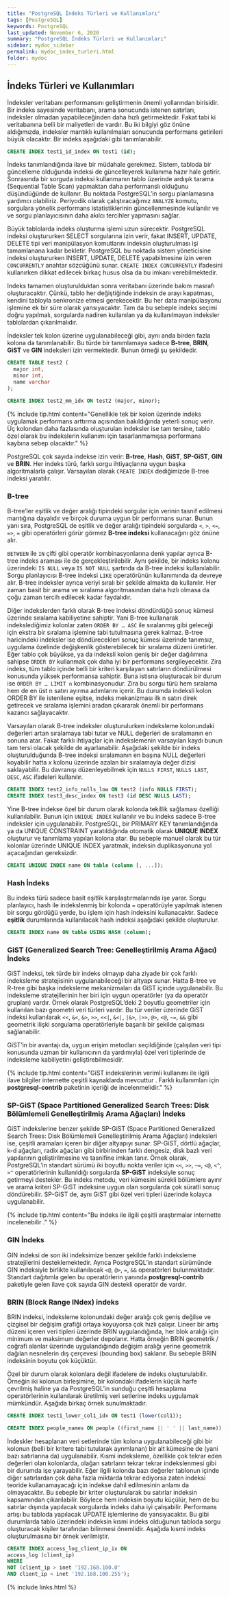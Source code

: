 ```yaml
---
title: "PostgreSQL İndeks Türleri ve Kullanımları"
tags: [PostgreSQL]
keywords: PostgreSQL
last_updated: November 6, 2020
summary: "PostgreSQL İndeks Türleri ve Kullanımları"
sidebar: mydoc_sidebar
permalink: mydoc_index_turleri.html
folder: mydoc
---
```


## İndeks Türleri ve Kullanımları

İndeksler veritabanı performansını geliştirmenin önemli yollarından birisidir. Bir indeks sayesinde veritabanı, arama sonucunda istenen satırları, indeksler olmadan yapabileceğinden daha hızlı getirmektedir. Fakat tabi ki veritabanına belli bir maliyetleri de vardır. Bu iki bilgiyi göz önüne aldığımızda, indeksler mantıklı kullanılmaları sonucunda performans getirileri büyük olacaktır. Bir indeks aşağıdaki gibi tanımlanabilir.

```sql
CREATE INDEX test1_id_index ON test1 (id);
```

İndeks tanımlandığında ilave bir müdahale gerekmez. Sistem, tabloda bir güncelleme olduğunda indeksi de güncelleyerek kullanıma hazır hale getirir. Sonrasında bir sorguda indeksi kullanmanın tablo üzerinde ardışık tarama (Sequential Table Scan) yapmaktan daha performanslı olduğunu düşündüğünde de kullanır. Bu noktada PostgreSQL’in sorgu planlamasına yardımcı olabiliriz. Periyodik olarak çalıştıracağımız ``ANALYZE`` komutu, sorgulara yönelik performans istatistiklerinin güncellenmesinde kullanılır ve ve sorgu planlayıcısının daha akılcı tercihler yapmasını sağlar.

Büyük tablolarda indeks oluşturma işlemi uzun sürecektir. PostgreSQL indeksi oluştururken SELECT sorgularına izin verir, fakat INSERT, UPDATE, DELETE tipi veri manipülasyon komutlarını indeksin oluşturulması işi tamamlanana kadar bekletir. PostgreSQL bu noktada sistem yöneticisine indeksi oluştururken INSERT, UPDATE, DELETE yapabilmesine izin veren ``CONCURRENTLY`` anahtar sözcüğünü sunar. ``CREATE INDEX CONCURRENTLY`` ifadesini kullanırken dikkat edilecek birkaç husus olsa da bu imkanı verebilmektedir.

Indeks tamamen oluşturulduktan sonra veritabanı üzerinde bakım masrafı oluşturacaktır. Çünkü, tablo her değiştiğinde indeksin de arayı kapatması, kendini tabloyla senkronize etmesi gerekecektir. Bu her data manipülasyonu işlemine ek bir süre olarak yansıyacaktır. Tam da bu sebeple indeks seçimi doğru yapılmalı, sorgularda nadiren kullanılan ya da kullanılmayan indeksler tablolardan çıkarılmalıdır.

İndeksler tek kolon üzerine uygulanabileceği gibi, aynı anda birden fazla kolona da tanımlanabilir. Bu türde bir tanımlamaya sadece **B-tree**, **BRIN**, **GiST** ve **GIN** indeksleri izin vermektedir. Bunun örneği şu şekildedir.

```sql
CREATE TABLE test2 (
  major int,
  minor int,
  name varchar
);

CREATE INDEX test2_mm_idx ON test2 (major, minor);
```

{% include tip.html content="Genellikle tek bir kolon üzerinde indeks uygulamak performans arttırma açısından bakıldığında yeterli sonuç verir. Üç kolondan daha fazlasında oluşturulan indeksler ise tam tersine, tablo özel olarak bu indekslerin kullanımı için tasarlanmamışsa performans kaybına sebep olacaktır." %}

PostgreSQL çok sayıda indekse izin verir: **B-tree**, **Hash**, **GiST**, **SP-GiST**, **GIN** ve **BRIN**. Her indeks türü, farklı sorgu ihtiyaçlarına uygun başka algoritmalarla çalışır. Varsayılan olarak ``CREATE INDEX`` dediğimizde B-tree indeksi yaratılır.

### B-tree

B-tree’ler eşitlik ve değer aralığı tipindeki sorgular için verinin tasnif edilmesi mantığına dayalıdır ve birçok duruma uygun bir performans sunar. Bunun yanı sıra, PostgreSQL de eşitlik ve değer aralığı tipindeki sorgularda ``<``, ``>``, ``<=``, ``=>``, ``=`` gibi operatörleri görür görmez **B-tree indeksi** kullanacağını göz önüne alır.

`BETWEEN` ile `IN` çifti gibi operatör kombinasyonlarına denk yapılar ayrıca B-tree indeks araması ile de gerçekleştirilebilir. Aynı şekilde, bir indeks kolonu üzerindeki ``IS NULL`` veya ``IS NOT NULL`` şartında da B-tree indeksi kullanılabilir. Sorgu planlayıcısı B-tree indeksi ``LIKE`` operatörünün kullanımında da devreye alır. B-tree indeksler ayrıca veriyi sıralı bir şekilde almakta da kullanılır. Her zaman basit bir arama ve sıralama algoritmasından daha hızlı olmasa da çoğu zaman tercih edilecek kadar faydalıdır.

Diğer indekslerden farklı olarak B-tree indeksi döndürdüğü sonuç kümesi üzerinde sıralama kabiliyetine sahiptir. Yani B-tree kullanarak indekslediğimiz kolonlar zaten ``ORDER BY … ASC`` ile sıralanmış gibi geleceği için ekstra bir sıralama işlemine tabi tutulmasına gerek kalmaz. B-tree haricindeki indeksler ise döndürecekleri sonuç kümesi üzerinde tanımsız, uygulama özelinde değişkenlik gösterebilecek bir sıralama düzeni üretirler. Eğer tablo çok büyükse, ya da indeksli kolon geniş bir değer dağılımına sahipse ``ORDER BY`` kullanmak çok daha iyi bir performans sergileyecektir. Zira indeks, tüm tablo içinde belli bir kriteri karşılayan satırların döndürülmesi konusunda yüksek performansa sahiptir. Buna istisna oluşturacak bir durum ise ``ORDER BY … LIMIT n`` kombinasyonudur. Zira bu sorgu türü hem sıralama hem de en üst n satırı ayırma adımlarını içerir. Bu durumda indeksli kolon ORDER BY ile istenilene eşitse, indeks mekanizması ilk n satırı direk getirecek ve sıralama işlemini aradan çıkararak önemli bir performans kazancı sağlayacaktır.

Varsayılan olarak B-tree indeksler oluşturulurken indeksleme kolonundaki değerleri artan sıralamaya tabi tutar ve NULL değerleri de sıralamanın en sonuna atar. Fakat farklı ihtiyaçlar için indekslemenin varsayılan kaydı bunun tam tersi olacak şekilde de ayarlanabilir. Aşağıdaki şekilde bir indeks oluşturulduğunda B-tree indeksi sıralamanın en başına NULL değerleri koyabilir hatta *x* kolonu üzerinde azalan bir sıralamayla değer dizisi saklayabilir. Bu davranışı düzenleyebilmek için ``NULLS FIRST``, ``NULLS LAST``, ``DESC``, ``ASC`` ifadeleri kullanılır.

```sql
CREATE INDEX test2_info_nulls_low ON test2 (info NULLS FIRST);
CREATE INDEX test3_desc_index ON test3 (id DESC NULLS LAST);
```

Yine B-tree indekse özel bir durum olarak kolonda tekillik sağlaması özelliği kullanılabilir. Bunun için ``UNIQUE INDEX`` kullanılır ve bu indeks sadece B-tree indeksler için uygulanabilir. PostgreSQL, bir PRIMARY KEY tanımlandığında ya da UNIQUE CONSTRAINT yaratıldığında otomatik olarak **UNIQUE INDEX** oluşturur ve tanımlama yapılan kolona atar. Bu sebeple manuel olarak bu tür kolonlar üzerinde UNIQUE INDEX yaratmak, indeksin duplikasyonuna yol açacağından gereksizdir.

```sql
CREATE UNIQUE INDEX name ON table (column [, ...]);
```

### Hash İndeks

Bu indeks türü sadece basit eşitlik karşılaştırmalarında işe yarar. Sorgu planlayıcı, hash ile indekslenmiş bir kolonda ``=`` operatörüyle yapılmak istenen bir sorgu gördüğü yerde, bu işlem için hash indeksini kullanacaktır. Sadece **eşitlik** durumlarında kullanılacak hash indeksi aşağıdaki şekilde oluşturulur.

```sql
CREATE INDEX name ON table USING HASH (column);
```

### GiST (Generalized Search Tree: Genelleştirilmiş Arama Ağacı) İndeks

GiST indeksi, tek türde bir indeks olmayıp daha ziyade bir çok farklı indeksleme stratejisinin uygulanabileceği bir altyapı sunar. Hatta B-tree ve R-tree gibi başka indeksleme mekanizmaları da GiST içinde uygulanabilir. Bu indeksleme stratejilerinin her biri için uygun operatörler (ya da operatör grupları) vardır. Örnek olarak PostgreSQL’deki 2 boyutlu geometriler için kullanılan bazı geometri veri türleri vardır. Bu tür veriler üzerinde GiST indeksi kullanılarak ``<<``, ``&<``, ``&>``, ``>>``, ``<<|``, ``&<|``, ``|&>``, ``|>>``, ``@>``, ``<@``, ``~=``, ``&&`` gibi geometrik ilişki sorgulama operatörleriyle başarılı bir şekilde çalışması sağlanabilir.

GiST’in bir avantajı da, uygun erişim metodları seçildiğinde (çalışılan veri tipi konusunda uzman bir kullanıcının da yardımıyla) özel veri tiplerinde de indeksleme kabiliyetini geliştirebilmesidir.

{% include tip.html content="GiST indekslerinin verimli kullanımı ile ilgili ilave bilgiler internette çeşitli kaynaklarda mevcuttur [](http://gist.cs.berkeley.edu/) [](http://www.sai.msu.su/~megera/postgres/gist/) . Farklı kullanımları için **postgresql-contrib** paketinin içeriği de incelenmelidir." %}

### SP-GiST (Space Partitioned Generalized Search Trees: Disk Bölümlemeli Genelleştirilmiş Arama Ağaçları) İndeks

GiST indekslerine benzer şekilde SP-GiST (Space Partitioned Generalized Search Trees: Disk Bölümlemeli Genelleştirilmiş Arama Ağaçları) indeksleri ise, çeşitli aramaları içeren bir diğer altyapıyı sunar. SP-GiST, dörtlü ağaçlar, k-d ağaçları, radix ağaçları gibi birbirinden farklı dengesiz, disk bazlı veri yapılarının geliştirilmesine ve tasnifine imkan tanır. Örnek olarak, PostgreSQL’in standart sürümü iki boyutlu nokta veriler için ``<<``, ``>>``, ``~=``, ``<@``, ``<^``, ``>^`` operatörlerinin kullanıldığı sorgularda **SP-GiST** indeksiyle sonuç getirmeyi destekler. Bu indeks metodu, veri kümesini sürekli bölümlere ayırır ve arama kriteri SP-GiST indeksine uygun olan sorgularda çok süratli sonuç döndürebilir. SP-GiST de, aynı GiST gibi özel veri tipleri üzerinde kolayca uygulanabilir.

{% include tip.html content="Bu indeks ile ilgili çeşitli araştırmalar internette incelenebilir [](https://www.cs.purdue.edu/spgist/)." %}

### GIN İndeks

GIN indeksi de son iki indeksimize benzer şekilde farklı indeksleme stratejilerini desteklemektedir. Ayrıca PostgreSQL’in standart sürümünde GIN indeksiyle birlikte kullanılacak ``<@``, ``@>``, ``=``, ``&&`` operatörleri bulunmaktadır. Standart dağıtımla gelen bu operatörlerin yanında **postgresql-contrib** paketiyle gelen ilave çok sayıda GIN destekli operatör de vardır.

### BRIN (Block Range INdex) indeks

BRIN indeksi, indeksleme kolonundaki değer aralığı çok geniş değilse ve çizgisel bir değişim grafiği ortaya koyuyorsa çok hızlı çalışır. Lineer bir artış düzeni içeren veri tipleri üzerinde BRIN uygulandığında, her blok aralığı için minimum ve maksimum değerler depolanır. Hatta örneğin BRIN geometrik / coğrafi alanlar üzerinde uygulandığında değişim aralığı yerine geometrik dağılan nesnelerin dış çerçevesi (bounding box) saklanır. Bu sebeple BRIN indeksinin boyutu çok küçüktür.

Özel bir durum olarak kolonlara değil ifadelere de indeks oluşturulabilir. Örneğin iki kolonun birleşimine, bir kolondaki ifadelerin küçük harfe çevrilmiş haline ya da PostgreSQL’in sunduğu çeşitli hesaplama operatörlerinin kullanılarak üretilmiş veri setlerine indeks uygulamak mümkündür. Aşağıda birkaç örnek sunulmaktadır.

```sql
CREATE INDEX test1_lower_col1_idx ON test1 (lower(col1));

CREATE INDEX people_names ON people ((first_name || ' ' || last_name));
```

İndeskler hesaplanan veri setlerinde tüm kolona uygulanabileceği gibi bir kolonun (belli bir kritere tabi tutularak ayrımlanan) bir alt kümesine de (yani bazı satırlarına da) uygulanabilir. Kısmi indeksleme, özellikle çok tekrar eden değerleri olan kolonlarda, olağan satırların tekrar tekrar indekslenmesi gibi bir durumda işe yarayabilir. Eğer ilgili kolonda bazı değerler tablonun içinde diğer satırlardan çok daha fazla miktarda tekrar ediyorsa zaten indeksi teoride kullanamayacağı için indekse dahil edilmesinin anlamı da olmayacaktır. Bu sebeple bir kriter oluşturularak bu satırlar indeksin kapsamından çıkarılabilir. Böylece hem indeksin boyutu küçülür, hem de bu satırlar dışında yapılacak sorgularda indeks daha iyi çalışabilir. Performans artışı bu tabloda yapılacak UPDATE işlemlerine de yansıyacaktır. Bu gibi durumlarda tablo üzerindeki indeksin kısmi indeks olduğunun tabloda sorgu oluşturacak kişiler tarafından bilinmesi önemlidir. Aşağıda kısmi indeks oluşturulmasına bir örnek verilmiştir.

```sql
CREATE INDEX access_log_client_ip_ix ON
access_log (client_ip)
WHERE
NOT (client_ip > inet '192.168.100.0'
AND client_ip < inet '192.168.100.255');
```

{% include links.html %}
